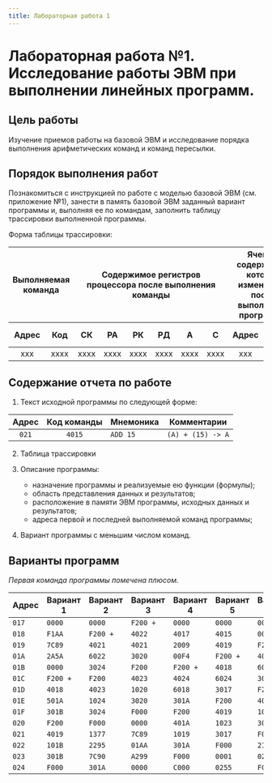 ```yaml
---
title: Лабораторная работа 1
---
```


# Лабораторная работа №1. Исследование работы ЭВМ при выполнении линейных программ.

## Цель работы

Изучение приемов работы на базовой ЭВМ и исследование порядка выполнения арифметических команд и команд пересылки.

## Порядок выполнения работ

Познакомиться с инструкцией по работе с моделью базовой ЭВМ (см. приложение №1), занести в память базовой ЭВМ заданный вариант программы и, выполняя ее по командам, заполнить таблицу трассировки выполненной программы.

Форма таблицы трассировки:

<table>
    <thead>
        <tr>
            <th colspan=2 style="text-align:center;">Выполняемая команда</th>
            <th colspan=6 style="text-align:center;">Содержимое регистров процессора после выполнения команды</th>
            <th colspan=2 style="text-align:center;">Ячейка, содержимое которой изменилось после выполнения программы</th>
        </tr>
        <tr>
            <th style="text-align:center;">Адрес</th>
            <th style="text-align:center;">Код</th>
            <th style="text-align:center;">СК</th>
            <th style="text-align:center;">РА</th>
            <th style="text-align:center;">РК</th>
            <th style="text-align:center;">РД</th>
            <th style="text-align:center;">А</th>
            <th style="text-align:center;">С</th>
            <th style="text-align:center;">Адрес</th>
            <th style="text-align:center;">Новый код</th>
        </tr>
    </thead>
    <tbody>
        <tr>
            <td style="text-align:center;">xxx</td>
            <td style="text-align:center;">xxxx</td>
            <td style="text-align:center;">xxxx</td>
            <td style="text-align:center;">xxxx</td>
            <td style="text-align:center;">xxxx</td>
            <td style="text-align:center;">xxxx</td>
            <td style="text-align:center;">xxxx</td>
            <td style="text-align:center;">xxxx</td>
            <td style="text-align:center;">xxx</td>
            <td style="text-align:center;">xxxx</td>
        </tr>
    </tbody>
</table>

## Содержание отчета по работе

1. Текст исходной программы по следующей форме:

| Адрес | Код команды | Мнемоника | Комментарии       |
|:-----:|:-----------:|-----------|-------------------|
| `021` |   `4015`    | `ADD 15`  | `(A) + (15) -> A` |

2. Таблица трассировки

3. Описание программы:
    - назначение программы и реализуемые ею функции (формулы);
    - область представления данных и результатов;
    - расположение в памяти ЭВМ программы, исходных данных и
      результатов;
    - адреса первой и последней выполняемой команд программы;

4. Вариант программы с меньшим числом команд.

## Варианты программ

*Первая команда программы помечена плюсом.*

| Адрес | Вариант 1 | Вариант 2 | Вариант 3 | Вариант 4 | Вариант 5 | Вариант 6 |
|-------|-----------|-----------|-----------|-----------|-----------|-----------|
| `017` | `0000`    | `0000`    | `F200 +`  | `0000`    | `0000`    | `0000`    |
| `018` | `F1AA`    | `F200 +`  | `4022`    | `4017`    | `4015`    | `0018`    |
| `019` | `7C89`    | `4021`    | `4021`    | `2009`    | `4019`    | `F200 +`  |
| `01A` | `2A5A`    | `6022`    | `3020`    | `00F4`    | `F200 +`  | `4023`    |
| `01B` | `0000`    | `3024`    | `F200`    | `F200 +`  | `4018`    | `6024`    |
| `01C` | `F200 +`  | `F200`    | `4023`    | `4024`    | `6024`    | `3018`    |
| `01D` | `4018`    | `4023`    | `1020`    | `6018`    | `3017`    | `F200`    |
| `01E` | `501A`    | `1024`    | `3020`    | `301A`    | `F200`    | `4022`    |
| `01F` | `301B`    | `3024`    | `F000`    | `F200`    | `4019`    | `1018`    |
| `020` | `F200`    | `F000`    | `0000`    | `401A`    | `1023`    | `3018`    |
| `021` | `4019`    | `1377`    | `7C89`    | `1019`    | `3017`    | `F000`    |
| `022` | `101B`    | `2295`    | `01AA`    | `301A`    | `F000`    | `21AA`    |
| `023` | `301B`    | `7C90`    | `A299`    | `F000`    | `0001`    | `0255`    |
| `024` | `F000`    | `301A`    | `0000`    | `C000`    | `0255`    | `FC00`    |
